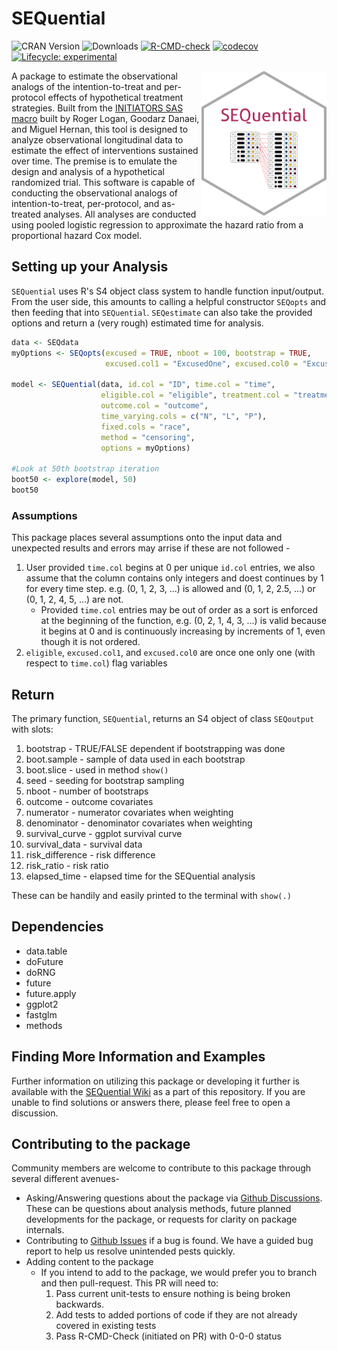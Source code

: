 # SEQuential
<!-- badges: start -->
![CRAN Version](https://www.r-pkg.org/badges/version/SEQuential)
![Downloads](https://cranlogs.r-pkg.org/badges/grand-total/SEQuential)
[![R-CMD-check](https://github.com/CausalInference/SEQuential-private/actions/workflows/R-CMD-check.yaml/badge.svg)](https://github.com/CausalInference/SEQuential-private/actions/workflows/R-CMD-check.yaml)
[![codecov](https://codecov.io/gh/CausalInference/SEQuential/graph/badge.svg?token=MHEN30AF08)](https://codecov.io/gh/CausalInference/SEQuential)
[![Lifecycle: experimental](https://img.shields.io/badge/lifecycle-experimental-orange.svg)](https://lifecycle.r-lib.org/articles/stages.html#experimental)
<!-- badges: end -->



<img align="right" src="SEQuential.png" style="float" width="200">

A package to estimate the observational analogs of the intention-to-treat and per-protocol effects of hypothetical treatment strategies. Built from the [INITIATORS SAS macro](https://www.ncbi.nlm.nih.gov/pmc/articles/PMC3613145/) built by Roger Logan, Goodarz Danaei, and Miguel Hernan, this tool is designed to analyze observational longitudinal data to estimate the effect of interventions sustained over time. The premise is to emulate the design and analysis of a hypothetical randomized trial. This software is capable of conducting the observational analogs of intention-to-treat, per-protocol, and as-treated analyses. All analyses are conducted using pooled logistic regression to approximate the hazard ratio from a proportional hazard Cox model.


## Setting up your Analysis
`SEQuential` uses R's S4 object class system to handle function input/output. From the user side, this amounts to calling a helpful constructor `SEQopts` and then feeding that into `SEQuential`. `SEQestimate` can also take the provided options and return a (very rough) estimated time for analysis.
```r
data <- SEQdata
myOptions <- SEQopts(excused = TRUE, nboot = 100, bootstrap = TRUE,
                     excused.col1 = "ExcusedOne", excused.col0 = "ExcusedZero")

model <- SEQuential(data, id.col = "ID", time.col = "time",
                    eligible.col = "eligible", treatment.col = "treatment", 
                    outcome.col = "outcome", 
                    time_varying.cols = c("N", "L", "P"),
                    fixed.cols = "race",
                    method = "censoring",
                    options = myOptions)

#Look at 50th bootstrap iteration
boot50 <- explore(model, 50)
boot50
```
### Assumptions
This package places several assumptions onto the input data and unexpected results and errors may arrise if these are not followed - 
1. User provided `time.col` begins at 0 per unique `id.col` entries, we also assume that the column contains only integers and doest continues by 1 for every time step. e.g. (0, 1, 2, 3, ...) is allowed and (0, 1, 2, 2.5, ...) or (0, 1, 2, 4, 5, ...) are not.
    - Provided `time.col` entries may be out of order as a sort is enforced at the beginning of the function, e.g. (0, 2, 1, 4, 3, ...) is valid because it begins at 0 and is continuously increasing by increments of 1, even though it is not ordered.
2. `eligible`, `excused.col1`, and `excused.col0` are once one only one (with respect to `time.col`) flag variables 

## Return
The primary function, `SEQuential`, returns an S4 object of class `SEQoutput` with slots:
1. bootstrap - TRUE/FALSE dependent if bootstrapping was done
2. boot.sample - sample of data used in each bootstrap
3. boot.slice - used in method `show()`
4. seed - seeding for bootstrap sampling
5. nboot - number of bootstraps
6. outcome - outcome covariates
7. numerator - numerator covariates when weighting
8. denominator - denominator covariates when weighting
9. survival_curve - ggplot survival curve
10. survival_data - survival data
11. risk_difference - risk difference
12. risk_ratio - risk ratio
13. elapsed_time - elapsed time for the SEQuential analysis

These can be handily and easily printed to the terminal with `show(.)`

## Dependencies
- data.table
- doFuture
- doRNG
- future
- future.apply
- ggplot2
- fastglm
- methods

## Finding More Information and Examples
Further information on utilizing this package or developing it further is available with the [SEQuential Wiki](https://github.com/CausalInference/SEQuential/wiki) as a part of this repository. If you are unable to find solutions or answers there, please feel free to open a discussion.

## Contributing to the package
Community members are welcome to contribute to this package through several different avenues- 
- Asking/Answering questions about the package via [Github Discussions](https://github.com/CausalInference/SEQuential/discussions/categories/q-a). These can be questions about analysis methods, future planned developments for the package, or requests for clarity on package internals.
- Contributing to [Github Issues](https://github.com/CausalInference/SEQuential/issues) if a bug is found. We have a guided bug report to help us resolve unintended pests quickly.
- Adding content to the package
    - If you intend to add to the package, we would prefer you to branch and then pull-request. This PR will need to:
        1. Pass current unit-tests to ensure nothing is being broken backwards.
        2. Add tests to added portions of code if they are not already covered in existing tests
        3. Pass R-CMD-Check (initiated on PR) with 0-0-0 status